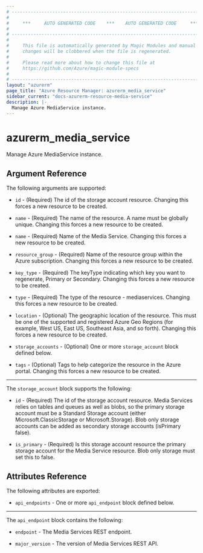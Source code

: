 ```yaml
---
# ----------------------------------------------------------------------------
#
#     ***     AUTO GENERATED CODE    ***    AUTO GENERATED CODE     ***
#
# ----------------------------------------------------------------------------
#
#     This file is automatically generated by Magic Modules and manual
#     changes will be clobbered when the file is regenerated.
#
#     Please read more about how to change this file at
#     https://github.com/Azure/magic-module-specs
#
# ----------------------------------------------------------------------------
layout: "azurerm"
page_title: "Azure Resource Manager: azurerm_media_service"
sidebar_current: "docs-azurerm-resource-media-service"
description: |-
  Manage Azure MediaService instance.
---
```


# azurerm_media_service

Manage Azure MediaService instance.


## Argument Reference

The following arguments are supported:

* `id` - (Required) The id of the storage account resource. Changing this forces a new resource to be created.

* `name` - (Required) The name of the resource. A name must be globally unique. Changing this forces a new resource to be created.

* `name` - (Required) Name of the Media Service. Changing this forces a new resource to be created.

* `resource_group` - (Required) Name of the resource group within the Azure subscription. Changing this forces a new resource to be created.

* `key_type` - (Required) The keyType indicating which key you want to regenerate, Primary or Secondary. Changing this forces a new resource to be created.

* `type` - (Required) The type of the resource - mediaservices. Changing this forces a new resource to be created.

* `location` - (Optional) The geographic location of the resource. This must be one of the supported and registered Azure Geo Regions (for example, West US, East US, Southeast Asia, and so forth). Changing this forces a new resource to be created.

* `storage_accounts` - (Optional) One or more `storage_account` block defined below.

* `tags` - (Optional) Tags to help categorize the resource in the Azure portal. Changing this forces a new resource to be created.

---

The `storage_account` block supports the following:

* `id` - (Required) The id of the storage account resource. Media Services relies on tables and queues as well as blobs, so the primary storage account must be a Standard Storage account (either Microsoft.ClassicStorage or Microsoft.Storage). Blob only storage accounts can be added as secondary storage accounts (isPrimary false).

* `is_primary` - (Required) Is this storage account resource the primary storage account for the Media Service resource. Blob only storage must set this to false.

## Attributes Reference

The following attributes are exported:

* `api_endpoints` - One or more `api_endpoint` block defined below.


---

The `api_endpoint` block contains the following:

* `endpoint` - The Media Services REST endpoint.

* `major_version` - The version of Media Services REST API.
